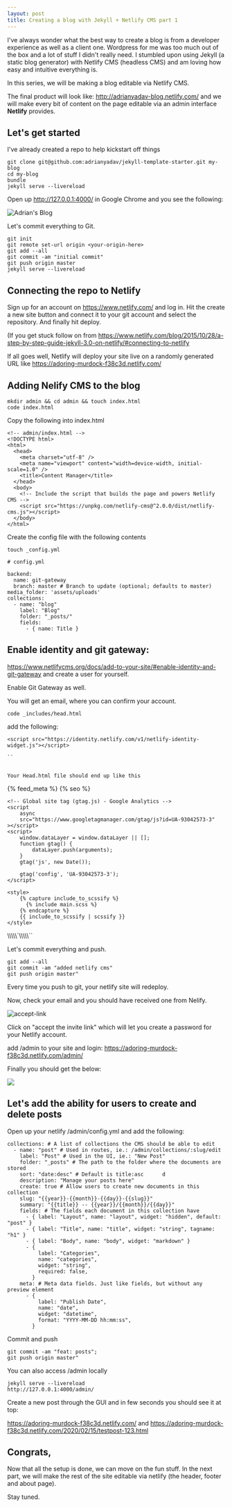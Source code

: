 ```yaml
---
layout: post
title: Creating a blog with Jekyll + Netlify CMS part 1
---
```

I've always wonder what the best way to create a blog is from a developer experience as well as a client one. Wordpress for me was too much out of the box and a lot of stuff I didn't really need. I stumbled upon using Jekyll (a static blog generator) with Netlify CMS (headless CMS) and am loving  how easy and intuitive everything is.

In this series, we will be making a blog editable via Netlify CMS.

The final product will look like: <http://adrianyadav-blog.netlify.com/> and we will make every bit of content on the page editable via an admin interface **Netlify** provides.

## Let's get started

I've already created a repo to help kickstart off things

```
git clone git@github.com:adrianyadav/jekyll-template-starter.git my-blog
cd my-blog
bundle
jekyll serve --livereload                                                   
```

Open up http://127.0.0.1:4000/ in Google Chrome and you see the following:

![Adrian's Blog](/img/uploads/blog-running.jpg)

Let's commit everything to Git.

```
git init
git remote set-url origin <your-origin-here>
git add --all
git commit -am "initial commit"
git push origin master
jekyll serve --livereload                                                                                          
```

## Connecting the repo to Netlify

Sign up for an account on https://www.netlify.com/ and log in. Hit the create a new site button and connect it to your git account and select the repository. And finally hit deploy.

(If you get stuck follow on from <https://www.netlify.com/blog/2015/10/28/a-step-by-step-guide-jekyll-3.0-on-netlify/#connecting-to-netlify> 

If all goes well, Netlify will deploy your site live on a randomly generated URL like <https://adoring-murdock-f38c3d.netlify.com/>

## Adding Nelify CMS to the blog

```
mkdir admin && cd admin && touch index.html
code index.html
```

Copy the following into index.html

```
<!-- admin/index.html -->
<!DOCTYPE html>
<html>
  <head>
    <meta charset="utf-8" />
    <meta name="viewport" content="width=device-width, initial-scale=1.0" />
    <title>Content Manager</title>
  </head>
  <body>
    <!-- Include the script that builds the page and powers Netlify CMS -->
    <script src="https://unpkg.com/netlify-cms@^2.0.0/dist/netlify-cms.js"></script>
  </body>
</html>
```

Create the config file with the following contents

```
touch _config.yml

# config.yml

backend:
  name: git-gateway
  branch: master # Branch to update (optional; defaults to master)
media_folder: 'assets/uploads'
collections:
  - name: "blog"
    label: "Blog"
    folder: "_posts/"
    fields:
      - { name: Title }
```

## Enable identity and git gateway:

https://www.netlifycms.org/docs/add-to-your-site/#enable-identity-and-git-gateway and create a user for yourself.

Enable Git Gateway as well.

 You will get an email, where you can confirm your account.

```
code _includes/head.html
```

add the following: 

```
<script src="https://identity.netlify.com/v1/netlify-identity-widget.js"></script>

``


Your Head.html file should end up like this
```

<head>
	<meta charset="UTF-8" />
	<meta name="viewport" content="width=device-width, initial-scale=1.0" />
	{% feed_meta %} {% seo %}
	<link
		href="https://fonts.googleapis.com/css?family=Nunito+Sans:400,400i,700&display=swap"
		rel="stylesheet"
	/>
	<script src="https://identity.netlify.com/v1/netlify-identity-widget.js"></script>

```
<!-- Global site tag (gtag.js) - Google Analytics -->
<script
	async
	src="https://www.googletagmanager.com/gtag/js?id=UA-93042573-3"
></script>
<script>
	window.dataLayer = window.dataLayer || [];
	function gtag() {
		dataLayer.push(arguments);
	}
	gtag('js', new Date());

	gtag('config', 'UA-93042573-3');
</script>

<style>
	{% capture include_to_scssify %}
	  {% include main.scss %}
	{% endcapture %}
	{{ include_to_scssify | scssify }}
</style>
```

</head>
\\\\\`\\\\\``

Let's commit everything and push.

```
git add --all
git commit -am "added netlify cms"
git push origin master"
```

Every time you push to git, your netlify site will redeploy. 

Now, check your email and you should have received one from Nelify.

![accept-link](/img/uploads/new-site.png)

Click on "accept the invite link" which will let you create a password for your Netlify account.

add /admin to your site and login: https://adoring-murdock-f38c3d.netlify.com/admin/

Finally you should get the below:

![](/img/uploads/netlify-admin.png)

## Let's add the ability for users to create and delete posts

Open up your netlify /admin/config.yml and add the following:

```
collections: # A list of collections the CMS should be able to edit
  - name: "post" # Used in routes, ie.: /admin/collections/:slug/edit
    label: "Post" # Used in the UI, ie.: "New Post"
    folder: "_posts" # The path to the folder where the documents are stored
    sort: "date:desc" # Default is title:asc      d
    description: "Manage your posts here"
    create: true # Allow users to create new documents in this collection
    slug: "{{year}}-{{month}}-{{day}}-{{slug}}"
    summary: "{{title}} -- {{year}}/{{month}}/{{day}}"
    fields: # The fields each document in this collection have
      - { label: "Layout", name: "layout", widget: "hidden", default: "post" }
      - { label: "Title", name: "title", widget: "string", tagname: "h1" }
      - { label: "Body", name: "body", widget: "markdown" }
      - {
          label: "Categories",
          name: "categories",
          widget: "string",
          required: false,
        }
    meta: # Meta data fields. Just like fields, but without any preview element
      - {
          label: "Publish Date",
          name: "date",
          widget: "datetime",
          format: "YYYY-MM-DD hh:mm:ss",
        }
```

Commit and push

```
git commit -am "feat: posts";
git push origin master"
```

You can also access /admin locally

```
jekyll serve --livereload
http://127.0.0.1:4000/admin/
```

Create a new post through the GUI and in few seconds you should see it at top: 

<https://adoring-murdock-f38c3d.netlify.com/> and <https://adoring-murdock-f38c3d.netlify.com/2020/02/15/testpost-123.html>

## Congrats,

Now that all the setup is done, we can move on the fun stuff. In the next part, we will make the rest of the site editable via netlify (the header, footer and about page).

Stay tuned.
